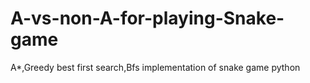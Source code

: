 # A-vs-non-A-for-playing-Snake-game
A*,Greedy best first search,Bfs implementation of snake game python
